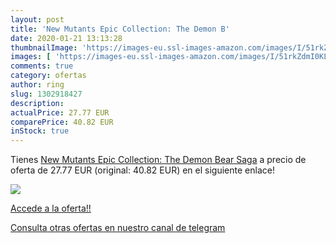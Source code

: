 ```yaml
---
layout: post
title: 'New Mutants Epic Collection: The Demon B'
date: 2020-01-21 13:13:28
thumbnailImage: 'https://images-eu.ssl-images-amazon.com/images/I/51rkZdmI0KL._SL200_.jpg'
images: [ 'https://images-eu.ssl-images-amazon.com/images/I/51rkZdmI0KL._SL200_.jpg' ]
comments: true
category: ofertas
author: ring
slug: 1302918427
description:
actualPrice: 27.77 EUR
comparePrice: 40.82 EUR
inStock: true
---
```


Tienes [New Mutants Epic Collection: The Demon Bear Saga](https://www.amazon.com/dp/1302918427/?tag=redken08-20) a precio de oferta de 27.77 EUR (original: 40.82 EUR) en el siguiente enlace!

[![](https://images-eu.ssl-images-amazon.com/images/I/51rkZdmI0KL._SL200_.jpg)](https://www.amazon.com/dp/1302918427/?tag=redken08-20)

[Accede a la oferta!!](https://www.amazon.com/dp/1302918427/?tag=redken08-20)

[Consulta otras ofertas en nuestro canal de telegram](https://t.me/s/ofertas25)
